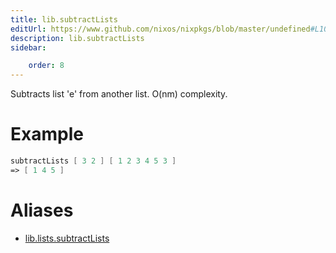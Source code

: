 ```yaml
---
title: lib.subtractLists
editUrl: https://www.github.com/nixos/nixpkgs/blob/master/undefined#L1085C19
description: lib.subtractLists
sidebar:

    order: 8
---
```


Subtracts list 'e' from another list. O(nm) complexity.

# Example

```nix
subtractLists [ 3 2 ] [ 1 2 3 4 5 3 ]
=> [ 1 4 5 ]
```


# Aliases

- [lib.lists.subtractLists](/nix-doc-comments/reference/lib/lists/lib-lists-subtractlists)


